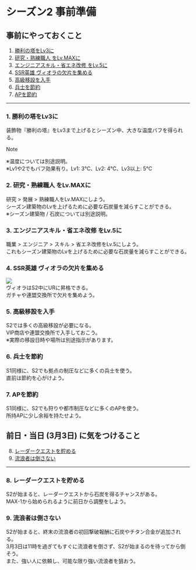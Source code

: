# シーズン2 事前準備
## 事前にやっておくこと
1. [勝利の塔をLv3に](#1-勝利の塔をlv3に)
2. [研究・熟練職人 をLv.MAXに](#2-研究熟練職人-をlvmaxに)
3. [エンジニアスキル・省エネ改修 をLv.5に](#3-エンジニアスキル省エネ改修-をlv5に)
4. [SSR英雄 ヴィオラの欠片を集める](#4-ssr英雄-ヴィオラの欠片を集める)
5. [高級移設を入手](#5-高級移設を入手)
6. [兵士を節約](#6-兵士を節約)
7. [APを節約](#7-APを節約)

---

### 1. 勝利の塔をLv3に
装飾物『勝利の塔』をLv3まで上げるとシーズン中、大きな温度バフを得られる。  
> [!NOTE]
> ※温度については別途説明。  
> ※Lv1や2でもバフ効果有り。Lv1: 3℃、Lv2: 4℃、Lv3以上: 5℃  

### 2. 研究・熟練職人 をLv.MAXに
研究 > 発展 > 熟練職人をLv.MAXにしよう。  
シーズン建築物のLvを上げるために必要な石炭量を減らすことができる。  
※シーズン建築物 / 石炭については別途説明。  

### 3. エンジニアスキル・省エネ改修 をLv.5に
職業 > エンジニア > スキル > 省エネ改修をLv.5にしよう。  
これもシーズン建築物のLvを上げるために必要な石炭量を減らすことができる。  

### 4. SSR英雄 ヴィオラの欠片を集める
![](https://gist.github.com/user-attachments/assets/2a1f2002-be43-400e-9b96-cb2c6aa1355a)  
ヴィオラはS2中にURに昇格できる。  
ガチャや連盟交換所で欠片を集めよう。  

### 5. 高級移設を入手
S2では多くの高級移設が必要になる。  
VIP商店や連盟交換所で入手しておこう。  
※実際の移設日時や場所は別途指示があります。  

### 6. 兵士を節約
S1同様に、S2でも拠点の制圧などに多くの兵士を使う。  
直前は節約を心がけよう。  

### 7. APを節約
S1同様に、S2でも狩りや都市制圧などに多くのAPを使う。  
所持APに少し余裕を持たせよう。  

## 前日・当日 (3月3日) に気をつけること
8. [レーダークエストを貯める](#8-レーダークエストを貯める)
9. [流浪者は倒さない](#9-流浪者は倒さない)

---

### 8. レーダークエストを貯める
S2が始まると、レーダークエストから石炭を得るチャンスがある。  
MAX-1から始められるように前日から調整をしよう。  

### 9. 流浪者は倒さない
S2が始まると、終末の流浪者の初回撃破報酬に石炭やチタン合金が追加される。  
3月3日は11時を過ぎてもすぐに流浪者を倒さず、S2が始まるのを待ってから倒そう。  
また、強い人に依頼し、可能な限り強い流浪者を狙おう。  
